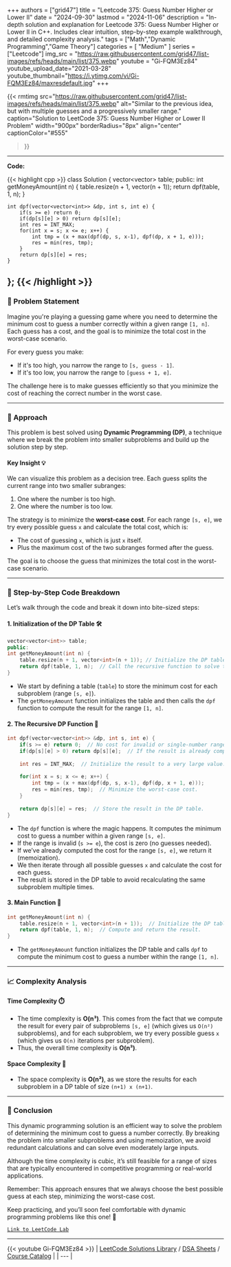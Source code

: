 
+++
authors = ["grid47"]
title = "Leetcode 375: Guess Number Higher or Lower II"
date = "2024-09-30"
lastmod = "2024-11-06"
description = "In-depth solution and explanation for Leetcode 375: Guess Number Higher or Lower II in C++. Includes clear intuition, step-by-step example walkthrough, and detailed complexity analysis."
tags = ["Math","Dynamic Programming","Game Theory"]
categories = [
    "Medium"
]
series = ["Leetcode"]
img_src = "https://raw.githubusercontent.com/grid47/list-images/refs/heads/main/list/375.webp"
youtube = "Gi-FQM3Ez84"
youtube_upload_date="2021-03-28"
youtube_thumbnail="https://i.ytimg.com/vi/Gi-FQM3Ez84/maxresdefault.jpg"
+++


{{< rmtimg 
    src="https://raw.githubusercontent.com/grid47/list-images/refs/heads/main/list/375.webp" 
    alt="Similar to the previous idea, but with multiple guesses and a progressively smaller range."
    caption="Solution to LeetCode 375: Guess Number Higher or Lower II Problem"
    width="900px"
    borderRadius="8px"
    align="center" 
    captionColor="#555"
>}}
---
**Code:**

{{< highlight cpp >}}
class Solution {
    vector<vector<int>> table;
public:
    int getMoneyAmount(int n) {
        table.resize(n + 1, vector<int>(n + 1));
        return dpf(table, 1, n);
    }

    int dpf(vector<vector<int>> &dp, int s, int e) {
        if(s >= e) return 0;
        if(dp[s][e] > 0) return dp[s][e];
        int res = INT_MAX;
        for(int x = s; x <= e; x++) {
            int tmp = (x + max(dpf(dp, s, x-1), dpf(dp, x + 1, e)));
            res = min(res, tmp);
        }
        return dp[s][e] = res;
    }
};
{{< /highlight >}}
---

### 🚀 Problem Statement

Imagine you're playing a guessing game where you need to determine the minimum cost to guess a number correctly within a given range `[1, n]`. Each guess has a cost, and the goal is to minimize the total cost in the worst-case scenario.

For every guess you make:
- If it's too high, you narrow the range to `[s, guess - 1]`.
- If it's too low, you narrow the range to `[guess + 1, e]`.

The challenge here is to make guesses efficiently so that you minimize the cost of reaching the correct number in the worst case.

---

### 🧠 Approach

This problem is best solved using **Dynamic Programming (DP)**, a technique where we break the problem into smaller subproblems and build up the solution step by step.

#### Key Insight 💡
We can visualize this problem as a decision tree. Each guess splits the current range into two smaller subranges:
1. One where the number is too high.
2. One where the number is too low.

The strategy is to minimize the **worst-case cost**. For each range `[s, e]`, we try every possible guess `x` and calculate the total cost, which is:
- The cost of guessing `x`, which is just `x` itself.
- Plus the maximum cost of the two subranges formed after the guess.

The goal is to choose the guess that minimizes the total cost in the worst-case scenario.

---

### 🔨 Step-by-Step Code Breakdown

Let’s walk through the code and break it down into bite-sized steps:

#### 1. **Initialization of the DP Table** 🛠️

```cpp
vector<vector<int>> table;
public:
int getMoneyAmount(int n) {
    table.resize(n + 1, vector<int>(n + 1)); // Initialize the DP table.
    return dpf(table, 1, n);  // Call the recursive function to solve the problem.
}
```

- We start by defining a table (`table`) to store the minimum cost for each subproblem (range `[s, e]`).
- The `getMoneyAmount` function initializes the table and then calls the `dpf` function to compute the result for the range `[1, n]`.

#### 2. **The Recursive DP Function** 🔄

```cpp
int dpf(vector<vector<int>> &dp, int s, int e) {
    if(s >= e) return 0;  // No cost for invalid or single-number ranges.
    if(dp[s][e] > 0) return dp[s][e];  // If the result is already computed, return it.
    
    int res = INT_MAX;  // Initialize the result to a very large value.
    
    for(int x = s; x <= e; x++) {
        int tmp = (x + max(dpf(dp, s, x-1), dpf(dp, x + 1, e)));
        res = min(res, tmp);  // Minimize the worst-case cost.
    }
    
    return dp[s][e] = res;  // Store the result in the DP table.
}
```

- The `dpf` function is where the magic happens. It computes the minimum cost to guess a number within a given range `[s, e]`.
- If the range is invalid (`s >= e`), the cost is zero (no guesses needed).
- If we’ve already computed the cost for the range `[s, e]`, we return it (memoization).
- We then iterate through all possible guesses `x` and calculate the cost for each guess.
- The result is stored in the DP table to avoid recalculating the same subproblem multiple times.

#### 3. **Main Function** 🏁

```cpp
int getMoneyAmount(int n) {
    table.resize(n + 1, vector<int>(n + 1));  // Initialize the DP table.
    return dpf(table, 1, n);  // Compute and return the result.
}
```

- The `getMoneyAmount` function initializes the DP table and calls `dpf` to compute the minimum cost to guess a number within the range `[1, n]`.

---

### 📈 Complexity Analysis

#### Time Complexity ⏱️
- The time complexity is **O(n³)**. This comes from the fact that we compute the result for every pair of subproblems `[s, e]` (which gives us `O(n²)` subproblems), and for each subproblem, we try every possible guess `x` (which gives us `O(n)` iterations per subproblem).
- Thus, the overall time complexity is **O(n³)**.

#### Space Complexity 💾
- The space complexity is **O(n²)**, as we store the results for each subproblem in a DP table of size `(n+1) x (n+1)`.

---

### 🏁 Conclusion

This dynamic programming solution is an efficient way to solve the problem of determining the minimum cost to guess a number correctly. By breaking the problem into smaller subproblems and using memoization, we avoid redundant calculations and can solve even moderately large inputs.

Although the time complexity is cubic, it’s still feasible for a range of sizes that are typically encountered in competitive programming or real-world applications.

Remember: This approach ensures that we always choose the best possible guess at each step, minimizing the worst-case cost.

Keep practicing, and you’ll soon feel comfortable with dynamic programming problems like this one! 🌟

[`Link to LeetCode Lab`](https://leetcode.com/problems/guess-number-higher-or-lower-ii/description/)

---
{{< youtube Gi-FQM3Ez84 >}}
| [LeetCode Solutions Library](https://grid47.xyz/leetcode/) / [DSA Sheets](https://grid47.xyz/sheets/) / [Course Catalog](https://grid47.xyz/courses/) |
| --- |
